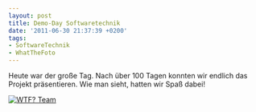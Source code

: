 ```yaml
---
layout: post
title: Demo-Day Softwaretechnik
date: '2011-06-30 21:37:39 +0200'
tags:
- SoftwareTechnik
- WhatTheFoto
---
```

<p>Heute war der große Tag. Nach über 100 Tagen konnten wir endlich das Projekt präsentieren. Wie man sieht, hatten wir Spaß dabei!</p>
<p><a href="http://www.flickr.com/photos/tacker/5888215645/in/set-72157626379556132"><img src="http://farm6.static.flickr.com/5030/5888215645_f929717191.jpg" alt="WTF? Team" /></a></p>
